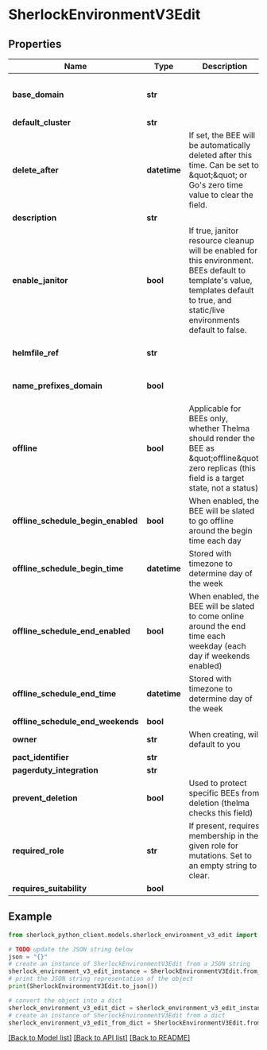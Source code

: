 # SherlockEnvironmentV3Edit


## Properties

Name | Type | Description | Notes
------------ | ------------- | ------------- | -------------
**base_domain** | **str** |  | [optional] [default to 'bee.envs-terra.bio']
**default_cluster** | **str** |  | [optional] 
**delete_after** | **datetime** | If set, the BEE will be automatically deleted after this time. Can be set to \&quot;\&quot; or Go&#39;s zero time value to clear the field. | [optional] 
**description** | **str** |  | [optional] 
**enable_janitor** | **bool** | If true, janitor resource cleanup will be enabled for this environment. BEEs default to template&#39;s value, templates default to true, and static/live environments default to false. | [optional] 
**helmfile_ref** | **str** |  | [optional] [default to 'HEAD']
**name_prefixes_domain** | **bool** |  | [optional] [default to True]
**offline** | **bool** | Applicable for BEEs only, whether Thelma should render the BEE as \&quot;offline\&quot; zero replicas (this field is a target state, not a status) | [optional] [default to False]
**offline_schedule_begin_enabled** | **bool** | When enabled, the BEE will be slated to go offline around the begin time each day | [optional] 
**offline_schedule_begin_time** | **datetime** | Stored with timezone to determine day of the week | [optional] 
**offline_schedule_end_enabled** | **bool** | When enabled, the BEE will be slated to come online around the end time each weekday (each day if weekends enabled) | [optional] 
**offline_schedule_end_time** | **datetime** | Stored with timezone to determine day of the week | [optional] 
**offline_schedule_end_weekends** | **bool** |  | [optional] 
**owner** | **str** | When creating, will default to you | [optional] 
**pact_identifier** | **str** |  | [optional] 
**pagerduty_integration** | **str** |  | [optional] 
**prevent_deletion** | **bool** | Used to protect specific BEEs from deletion (thelma checks this field) | [optional] [default to False]
**required_role** | **str** | If present, requires membership in the given role for mutations. Set to an empty string to clear. | [optional] 
**requires_suitability** | **bool** |  | [optional] 

## Example

```python
from sherlock_python_client.models.sherlock_environment_v3_edit import SherlockEnvironmentV3Edit

# TODO update the JSON string below
json = "{}"
# create an instance of SherlockEnvironmentV3Edit from a JSON string
sherlock_environment_v3_edit_instance = SherlockEnvironmentV3Edit.from_json(json)
# print the JSON string representation of the object
print(SherlockEnvironmentV3Edit.to_json())

# convert the object into a dict
sherlock_environment_v3_edit_dict = sherlock_environment_v3_edit_instance.to_dict()
# create an instance of SherlockEnvironmentV3Edit from a dict
sherlock_environment_v3_edit_from_dict = SherlockEnvironmentV3Edit.from_dict(sherlock_environment_v3_edit_dict)
```
[[Back to Model list]](../README.md#documentation-for-models) [[Back to API list]](../README.md#documentation-for-api-endpoints) [[Back to README]](../README.md)


